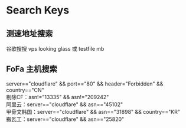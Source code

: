 # Search Keys 
## 测速地址搜索
谷歌搜搜 vps looking glass 或 testfile mb
## FoFa 主机搜索
server=="cloudflare" && port=="80" && header="Forbidden" && country=="CN"  
剔除CF：asn!="13335" && asn!="209242"  
阿里云：server=="cloudflare" && asn=="45102"  
甲骨文韩国：server=="cloudflare" && asn=="31898" && country=="KR"  
搬瓦工：server=="cloudflare" && asn=="25820"
